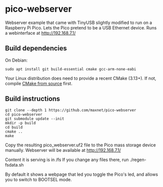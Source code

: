 # pico-webserver

Webserver example that came with TinyUSB slightly modified to run on a Raspberry Pi Pico.
Lets the Pico pretend to be a USB Ethernet device. Runs a webinterface at http://192.168.7.1/

## Build dependencies

On Debian:

```
sudo apt install git build-essential cmake gcc-arm-none-eabi
```

Your Linux distribution does need to provide a recent CMake (3.13+).
If not, compile [CMake from source](https://cmake.org/download/#latest) first.

## Build instructions

```
git clone --depth 1 https://github.com/maxnet/pico-webserver
cd pico-webserver
git submodule update --init
mkdir -p build
cd build
cmake ..
make
```

Copy the resulting pico_webserver.uf2 file to the Pico mass storage device manually.
Webserver will be available at http://192.168.7.1/

Content it is serving is in /fs
If you change any files there, run ./regen-fsdata.sh

By default it shows a webpage that led you toggle the Pico's led, and allows you to switch to BOOTSEL mode.

